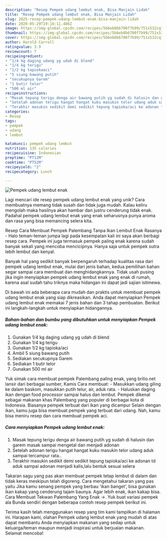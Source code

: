 ```yaml
---
description: "Resep Pempek udang lembut enak, Bisa Manjain Lidah"
title: "Resep Pempek udang lembut enak, Bisa Manjain Lidah"
slug: 2025-resep-pempek-udang-lembut-enak-bisa-manjain-lidah
date: 2020-05-29T19:18:11.486Z
image: https://img-global.cpcdn.com/recipes/5b6eb8b6700f7b99/751x532cq70/pempek-udang-lembut-enak-foto-resep-utama.jpg
thumbnail: https://img-global.cpcdn.com/recipes/5b6eb8b6700f7b99/751x532cq70/pempek-udang-lembut-enak-foto-resep-utama.jpg
cover: https://img-global.cpcdn.com/recipes/5b6eb8b6700f7b99/751x532cq70/pempek-udang-lembut-enak-foto-resep-utama.jpg
author: Harold Carroll
ratingvalue: 3.9
reviewcount: 7
recipeingredient:
- "1/4 kg daging udang yg udah di blend"
- "1/4 kg terigu"
- "1/2 kg tapiokaaci"
- "5 siung bawang putih"
- "secukupnya Garem"
- "1 butir telor"
- "500 ml air"
recipeinstructions:
- "Masak tepung terigu denga air bawang putih yg sudah di halusin dan garem masak sampai mengetal dan menjadi adonan"
- "Setelah adonan terigu hangat hangat kuku masukin telor udang aduk sampai tercampur rata.."
- "Terakhir masukin sedikit demi sedikit tepung tapioka/aci ke adonan td aduk sampai adonan menjadi kalis,lalu bentuk sesuai selera"
categories:
- Resep
tags:
- pempek
- udang
- lembut

katakunci: pempek udang lembut 
nutrition: 135 calories
recipecuisine: Indonesian
preptime: "PT12M"
cooktime: "PT52M"
recipeyield: "2"
recipecategory: Lunch

---
```



![Pempek udang lembut enak](https://img-global.cpcdn.com/recipes/5b6eb8b6700f7b99/751x532cq70/pempek-udang-lembut-enak-foto-resep-utama.jpg)

Lagi mencari ide resep pempek udang lembut enak yang unik? Cara membuatnya memang tidak susah dan tidak juga mudah. Kalau keliru mengolah maka hasilnya akan hambar dan justru cenderung tidak enak. Padahal pempek udang lembut enak yang enak seharusnya punya aroma dan rasa yang bisa memancing selera kita.

Resep Cara Membuat Pempek Palembang Tanpa Ikan Lembut Enak Rasanya - Halo teman-teman jumpa lagi pada kesempatan kali ini saya akan berbagi resep cara. Pempek ini juga termasuk pempek paling enak karena sudah banyak sekali yang mencoba mencicipnya. Hanya saja untuk pempek sutra lebih lembut dan kenyal.

Banyak hal yang sedikit banyak berpengaruh terhadap kualitas rasa dari pempek udang lembut enak, mulai dari jenis bahan, kedua pemilihan bahan segar sampai cara membuat dan menghidangkannya. Tidak usah pusing jika ingin menyiapkan pempek udang lembut enak yang enak di rumah, karena asal sudah tahu triknya maka hidangan ini dapat jadi sajian istimewa.


Di bawah ini ada beberapa cara mudah dan praktis untuk membuat pempek udang lembut enak yang siap dikreasikan. Anda dapat menyiapkan Pempek udang lembut enak memakai 7 jenis bahan dan 3 tahap pembuatan. Berikut ini langkah-langkah untuk menyiapkan hidangannya.

<!--inarticleads1-->

##### Bahan-bahan dan bumbu yang dibutuhkan untuk menyiapkan Pempek udang lembut enak:

1. Gunakan 1/4 kg daging udang yg udah di blend
1. Gunakan 1/4 kg terigu
1. Gunakan 1/2 kg tapioka/aci
1. Ambil 5 siung bawang putih
1. Sediakan secukupnya Garem
1. Sediakan 1 butir telor
1. Gunakan 500 ml air


Yuk simak cara membuat pempek Palembang paling enak, yang brilio.net lansir dari berbagai sumber, Kamis Cara membuat: - Masukkan udang giling ke dalam baskom, masukkan putih telur, air, aduk rata. - Haluskan daging ikan dengan food processor sampai halus dan lembut. Pempek dikenal sebagai makanan khas Palembang yang populer di berbagai kota di Indonesia. Biasanya pempek terbuat dari ikan yang dicampur Selain dengan ikan, kamu juga bisa membuat pempek yang terbuat dari udang. Nah, kamu bisa meniru resep dan cara membuat pempek aci. 

<!--inarticleads2-->

##### Cara menyiapkan Pempek udang lembut enak:

1. Masak tepung terigu denga air bawang putih yg sudah di halusin dan garem masak sampai mengetal dan menjadi adonan
1. Setelah adonan terigu hangat hangat kuku masukin telor udang aduk sampai tercampur rata..
1. Terakhir masukin sedikit demi sedikit tepung tapioka/aci ke adonan td aduk sampai adonan menjadi kalis,lalu bentuk sesuai selera


Takaran sagu yang pas akan membuat pempek tetap lembut di dalam dan tidak keras meskipun telah digoreng. Cara mengetahui takaran yang pas yaitu Jika kamu senang pempek yang berbau &#39;ikan banget&#39;, bisa gunakan ikan kakap yang cenderung tajam baunya. Agar lebih enak, ikan kakap bisa. Cara Membuat Tekwan Palembang Yang Enak →. Yuk buat variasi pempek ala Bunda sendiri dengan beberapa contoh resep pempek berikut ini. 

Terima kasih telah menggunakan resep yang tim kami tampilkan di halaman ini. Harapan kami, olahan Pempek udang lembut enak yang mudah di atas dapat membantu Anda menyiapkan makanan yang sedap untuk keluarga/teman maupun menjadi inspirasi untuk berjualan makanan. Selamat mencoba!
